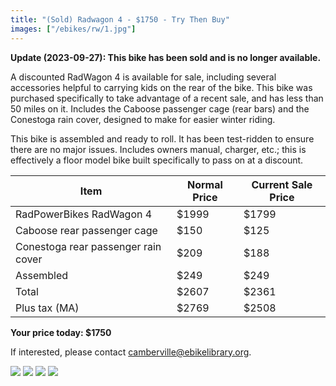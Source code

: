 ```yaml
---
title: "(Sold) Radwagon 4 - $1750 - Try Then Buy"
images: ["/ebikes/rw/1.jpg"]
---
```


**Update (2023-09-27): This bike has been sold and is no longer available.**

A discounted RadWagon 4 is available for sale, including several accessories
helpful to carrying kids on the rear of the bike. This bike was purchased
specifically to take advantage of a recent sale, and has less than 50 miles
on it. Includes the Caboose passenger cage (rear bars) and the Conestoga 
rain cover, designed to make for easier winter riding.

This bike is assembled and ready to roll. It has been test-ridden to ensure
there are no major issues. Includes owners manual, charger, etc.; this is 
effectively a floor model bike built specifically to pass on at a discount.


| Item | Normal Price | Current Sale Price |
| ---- | ------------ | ------------------ |
| RadPowerBikes RadWagon 4 | $1999 | $1799 |
| Caboose rear passenger cage | $150 | $125 |
| Conestoga rear passenger rain cover | $209 | $188 |
| Assembled | $249 | $249 |
| Total | $2607 | $2361 |
| Plus tax (MA) | $2769 | $2508 | 

**Your price today: $1750**

If interested, please contact <a href="mailto:camberville@ebikelibrary.org">camberville@ebikelibrary.org</a>.

<img src="/ebikes/rw/1.jpg" />
<img src="/ebikes/rw/2.jpg" />
<img src="/ebikes/rw/4.jpg" />
<img src="/ebikes/rw/3.jpg" />
